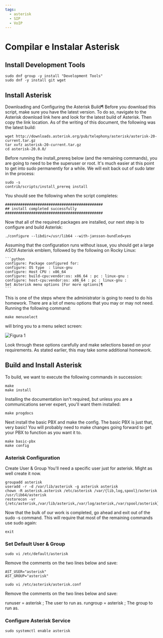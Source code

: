 ```yaml
---
tags: 
  - asterisk
  - SIP
  - VoIP
---
```

# Compilar e Instalar Asterisk

## Install Development Tools

    sudo dnf group -y install "Development Tools"
    sudo dnf -y install git wget  

## Install Asterisk

Downloading and Configuring the Asterisk Build¶
Before you download this script, make sure you have the latest version. To do so, navigate to the Asterisk download link here and look for the latest build of Asterisk. Then copy the link location. As of the writing of this document, the following was the latest build:

    wget http://downloads.asterisk.org/pub/telephony/asterisk/asterisk-20-current.tar.gz 
    tar xvfz asterisk-20-current.tar.gz
    cd asterisk-20.0.0/

Before running the install_prereq below (and the remaining commands), you are going to need to be the superuser or root. It's much easier at this point to get into sudo permanently for a while. We will exit back out of sudo later in the process:

    sudo -s
    contrib/scripts/install_prereq install
You should see the following when the script completes:

    #############################################
    ## install completed successfully
    #############################################

Now that all of the required packages are installed, our next step is to configure and build Asterisk:

    ./configure --libdir=/usr/lib64 --with-jansson-bundled=yes
Assuming that the configuration runs without issue, you should get a large ASCII Asterisk emblem, followed by the following on Rocky Linux:

    ```python
    configure: Package configured for:
    configure: OS type  : linux-gnu
    configure: Host CPU : x86_64
    configure: build-cpu:vendor:os: x86_64 : pc : linux-gnu :
    configure: host-cpu:vendor:os: x86_64 : pc : linux-gnu :
    Set Asterisk menu options [For more options]¶
    ```

This is one of the steps where the administrator is going to need to do his homework. There are a lot of menu options that you may or may not need. Running the following command:

    make menuselect
will bring you to a menu select screen:

![Figura 1](https://docs.rockylinux.org/guides/images/asterisk_menuselect.png)

Look through these options carefully and make selections based on your requirements. As stated earlier, this may take some additional homework.

## Build and Install Asterisk

To build, we want to execute the following commands in succession:

    make
    make install
Installing the documentation isn't required, but unless you are a communications server expert, you'll want them installed:

    make progdocs
Next install the basic PBX and make the config. The basic PBX is just that, very basic! You will probably need to make changes going forward to get your PBX to function as you want it to.

    make basic-pbx
    make config    

### Asterisk Configuration

Create User & Group
You'll need a specific user just for asterisk. Might as well create it now.

    groupadd asterisk
    useradd -r -d /var/lib/asterisk -g asterisk asterisk
    chown -R asterisk.asterisk /etc/asterisk /var/{lib,log,spool}/asterisk /usr/lib64/asterisk
    restorecon -vr {/etc/asterisk,/var/lib/asterisk,/var/log/asterisk,/var/spool/asterisk}
Now that the bulk of our work is completed, go ahead and exit out of the sudo -s command. This will require that most of the remaining commands use sudo again:

    exit

### Set Default User & Group

    sudo vi /etc/default/asterisk
Remove the comments on the two lines below and save:

    AST_USER="asterisk"
    AST_GROUP="asterisk"

    sudo vi /etc/asterisk/asterisk.conf
Remove the comments on the two lines below and save:

runuser = asterisk ; The user to run as.
rungroup = asterisk ; The group to run as.

### Configure Asterisk Service

    sudo systemctl enable asterisk
